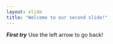```yaml
---
layout: slide
title: "Welcome to our second slide!"
---
```

***First try***
Use the left arrow to go back!
